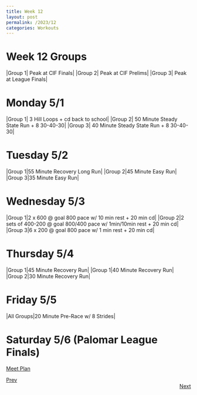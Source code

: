 ```yaml
---
title: Week 12
layout: post
permalink: /2023/12
categories: Workouts
---
```



# Week 12 Groups

|Group 1| Peak at CIF Finals|
|Group 2| Peak at CIF Prelims|
|Group 3| Peak at League Finals|

# Monday 5/1

|Group 1| 3 Hill Loops + cd back to school|
|Group 2| 50 Minute Steady State Run + 8 30-40-30|
|Group 3| 40 Minute Steady State Run + 8 30-40-30|

# Tuesday 5/2

|Group 1|55 Minute Recovery Long Run|
|Group 2|45 Minute Easy Run| 
|Group 3|35 Minute Easy Run|

# Wednesday 5/3 

|Group 1|2 x 600 @ goal 800 pace w/ 10 min rest + 20 min cd| 
|Group 2|2 sets of 400-200 @ goal 800/400 pace w/ 1min/10min rest + 20 min cd|
|Group 3|6 x 200 @ goal 800 pace w/ 1 min rest + 20 min cd|

# Thursday 5/4

|Group 1|45 Minute Recovery Run|
|Group 1|40 Minute Recovery Run| 
|Group 2|30 Minute Recovery Run|

# Friday 5/5 

|All Groups|20 Minute Pre-Race w/ 8 Strides|

# Saturday 5/6 (Palomar League Finals)

[Meet Plan]({{site.baseurl}}/2023/PLF)


<div style="text-align: left"> <a href="{{site.baseurl}}/2023/11">Prev</a></div> 
<div style="text-align: right"> <a href="{{site.baseurl}}/2023/13">Next</a></div>